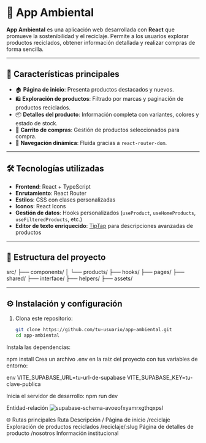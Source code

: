 # 🌱 App Ambiental

**App Ambiental** es una aplicación web desarrollada con **React** que promueve la sostenibilidad y el reciclaje. Permite a los usuarios explorar productos reciclados, obtener información detallada y realizar compras de forma sencilla.

---

## 🚀 Características principales

- 🏠 **Página de inicio**: Presenta productos destacados y nuevos.
- 🛍️ **Exploración de productos**: Filtrado por marcas y paginación de productos reciclados.
- 📦 **Detalles del producto**: Información completa con variantes, colores y estado de stock.
- 🛒 **Carrito de compras**: Gestión de productos seleccionados para compra.
- 🔗 **Navegación dinámica**: Fluida gracias a `react-router-dom`.

---

## 🛠️ Tecnologías utilizadas

- **Frontend**: React + TypeScript
- **Enrutamiento**: React Router
- **Estilos**: CSS con clases personalizadas
- **Iconos**: React Icons
- **Gestión de datos**: Hooks personalizados (`useProduct`, `useHomeProducts`, `useFilteredProducts`, etc.)
- **Editor de texto enriquecido**: [TipTap](https://tiptap.dev/) para descripciones avanzadas de productos

---

## 📁 Estructura del proyecto
src/
├── components/
│ └── products/
├── hooks/
├── pages/
├── shared/
├── interface/
├── helpers/
├── assets/


---

## ⚙️ Instalación y configuración

1. Clona este repositorio:
   ```bash
   git clone https://github.com/tu-usuario/app-ambiental.git
   cd app-ambiental
Instala las dependencias:

npm install
Crea un archivo .env en la raíz del proyecto con tus variables de entorno:

env
VITE_SUPABASE_URL=tu-url-de-supabase
VITE_SUPABASE_KEY=tu-clave-publica

Inicia el servidor de desarrollo:
npm run dev

Entidad-relación 
![supabase-schema-avoeofxyamrxgthqxpsl](https://github.com/user-attachments/assets/a3a19554-ea90-4a86-87f7-8f140714b629)


🌐 Rutas principales
Ruta	Descripción
/	Página de inicio
/reciclaje	Exploración de productos reciclados
/reciclaje/:slug	Página de detalles de producto
/nosotros	Información institucional
